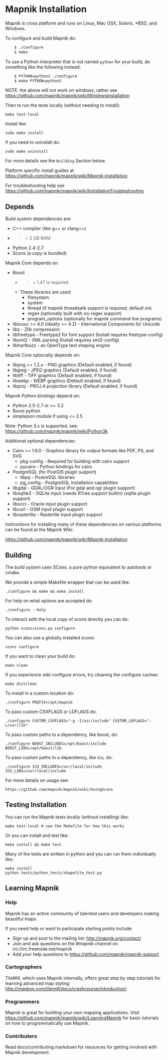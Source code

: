 # Mapnik Installation

Mapnik is cross platform and runs on Linux, Mac OSX, Solaris, *BSD, and Windows.

To configure and build Mapnik do:

```bash
    $ ./configure
    $ make
```

To use a Python interpreter that is not named `python` for your build, do
something like the following instead:

```bash
    $ PYTHON=python2 ./configure
    $ make PYTHON=python2
```

NOTE: the above will not work on windows, rather see https://github.com/mapnik/mapnik/wiki/WindowsInstallation

Then to run the tests locally (without needing to install):

    make test-local

Install like:

    sudo make install

If you need to uninstall do:

    sudo make uninstall

For more details see the `Building` Section below.

Platform specific install guides at https://github.com/mapnik/mapnik/wiki/Mapnik-Installation

For troubleshooting help see https://github.com/mapnik/mapnik/wiki/InstallationTroubleshooting


## Depends

Build system dependencies are:

 * C++ compiler (like g++ or clang++)
 * >= 2 GB RAM
 * Python 2.4-2.7 
 * Scons (a copy is bundled)

Mapnik Core depends on:

 * Boost
    - >= 1.47 is required.
    - These libraries are used:
      - filesystem
      - system
      - thread (if mapnik threadsafe support is required, default on)
      - regex (optionally built with icu regex support)
      - program_options (optionally for mapnik command line programs)
 * libicuuc >= 4.0 (ideally >= 4.2) - International Components for Unicode
 * libz - Zlib compression
 * libfreetype - Freetype2 for font support (Install requires freetype-config)
 * libxml2 - XML parsing (Install requires xml2-config)
 * libharfbuzz - an OpenType text shaping engine

Mapnik Core optionally depends on:

 * libpng >= 1.2.x - PNG graphics (Default enabled, if found)
 * libjpeg - JPEG graphics (Default enabled, if found)
 * libtiff - TIFF graphics (Default enabled, if found)
 * libwebp - WEBP graphics  (Default enabled, if found)
 * libproj - PROJ.4 projection library (Default enabled, if found)

Mapnik Python bindings depend on:

 * Python 2.5-2.7 or >= 3.2 
 * Boost python
 * simplejson module if using <= 2.5

Note: Python 3.x is supported, see: https://github.com/mapnik/mapnik/wiki/Python3k

Additional optional dependencies:

 * Cairo >= 1.6.0 - Graphics library for output formats like PDF, PS, and SVG
    - pkg-config - Required for building with cairo support
    - pycairo - Python bindings for cairo
 * PostgreSQL (for PostGIS plugin support)
    - libpq - PostreSQL libraries
    - pg_config - PostgreSQL installation capabilities
 * libgdal - GDAL/OGR input (For gdal and ogr plugin support)
 * libsqlite3 - SQLite input (needs RTree support builtin) (sqlite plugin support)
 * libocci - Oracle input plugin support
 * libcurl - OSM input plugin support
 * librasterlite - Rasterlite input plugin support

Instructions for installing many of these dependencies on
various platforms can be found at the Mapnik Wiki:

https://github.com/mapnik/mapnik/wiki/Mapnik-Installation


## Building

The build system uses SCons, a pure python equivalent to autotools or cmake.

We provide a simple Makefile wrapper that can be used like:

    ./configure && make && make install

For help on what options are accepted do:

    ./configure --help

To interact with the local copy of scons directly you can do:

    python scons/scons.py configure

You can also use a globally installed scons:

    scons configure

If you want to clean your build do:

    make clean

If you experience odd configure errors, try cleaning the configure caches:

    make distclean

To install in a custom location do:

    ./configure PREFIX=/opt/mapnik

To pass custom CXXFLAGS or LDFLAGS do:

    ./configure CUSTOM_CXXFLAGS="-g -I/usr/include" CUSTOM_LDFLAGS="-L/usr/lib"

To pass custom paths to a dependency, like boost, do:

    ./configure BOOST_INCLUDES=/opt/boost/include BOOST_LIBS=/opt/boost/lib

To pass custom paths to a dependency, like icu, do:

    ./configure ICU_INCLUDES=/usr/local/include ICU_LIBS=/usr/local/include

For more details on usage see:

    https://github.com/mapnik/mapnik/wiki/UsingScons


## Testing Installation

You can run the Mapnik tests locally (without installing) like:

    make test-local # see the Makefile for how this works

Or you can install and test like:

    make install && make test

Many of the tests are written in python and you can run them individually like:

    make install
    python tests/python_tests/shapefile_test.py


## Learning Mapnik

### Help

Mapnik has an active community of talented users and developers making beautiful maps.

If you need help or want to participate starting points include:

- Sign up and post to the mailing list: http://mapnik.org/contact/
- Join and ask questions on the #mapnik channel on irc://irc.freenode.net/mapnik
- Add your help questions to https://github.com/mapnik/mapnik-support

### Cartographers

TileMill, which uses Mapnik internally, offers great step by step tutorials for
learning advanced map styling: http://mapbox.com/tilemill/docs/crashcourse/introduction/

### Programmers

Mapnik is great for building your own mapping applications. Visit
https://github.com/mapnik/mapnik/wiki/LearningMapnik for basic
tutorials on how to programmatically use Mapnik.

### Contributers

Read docs/contributing.markdown for resources for getting involved with Mapnik development.
